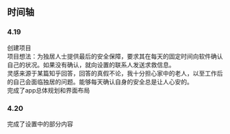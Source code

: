 ## 时间轴

### 4.19

创建项目  
项目想法：为独居人士提供最后的安全保障，要求其在每天的固定时间向软件确认自己的状况。如果没有确认，就向设置的联系人发送求救信息。  
灵感来源于某篇知乎回答，回答的真假不论，我十分担心家中的老人，以至工作后的自己会面临独居的问题。能够每天确认自身的安全总是让人心安的。  
完成了app总体规划和界面布局


### 4.20
完成了设置中的部分内容

